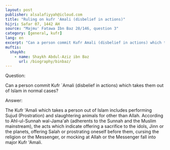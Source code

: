 ```yaml
---
layout: post
publisher: alsalafiyyah@icloud.com
title: "Ruling on kufr 'Amali (disbelief in actions)"
hijri: Safar 07, 1442 AH
source: "Majmu' Fatawa Ibn Baz 28/146, question 3"
category: [general, kufr]
lang: en
excerpt: "Can a person commit Kufr Amali (disbelief in actions) which takes them out of Islam in normal cases?"
muftis:
  shaykh: 
    - name: Shaykh Abdul-Aziz ibn Baz
      url: /biography/binbaz/
---
```


Question: 

Can a person commit Kufr `Amali (disbelief in actions) which takes them out of Islam in normal cases? 

Answer:

The Kufr 'Amali which takes a person out of Islam includes performing Sujud (Prostration) and slaughtering animals for other than Allah. According to Ahl-ul-Sunnah wal-Jama'ah (adherents to the Sunnah and the Muslim mainstream), the acts which indicate offering a sacrifice to the idols, Jinn or the planets, offering Salah or prostrating oneself before them, cursing the religion or the Messenger, or mocking at Allah or the Messenger fall into major Kufr 'Amali. 

